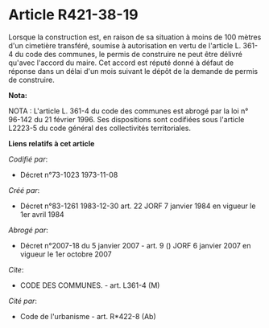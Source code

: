 # Article R421-38-19

Lorsque la construction est, en raison de sa situation à moins de 100 mètres d'un cimetière transféré, soumise à autorisation
en vertu de l'article L. 361-4 du code des communes, le permis de construire ne peut être délivré qu'avec l'accord du maire.
Cet accord est réputé donné à défaut de réponse dans un délai d'un mois suivant le dépôt de la demande de permis de
construire.

**Nota:**

NOTA : L'article L. 361-4 du code des communes est abrogé par la loi n° 96-142 du 21 février 1996. Ses dispositions sont
codifiées sous l'article L2223-5 du code général des collectivités territoriales.

**Liens relatifs à cet article**

_Codifié par_:

  - Décret n°73-1023 1973-11-08

_Créé par_:

  - Décret n°83-1261 1983-12-30 art. 22 JORF 7 janvier 1984 en vigueur le 1er avril 1984

_Abrogé par_:

  - Décret n°2007-18 du 5 janvier 2007 - art. 9 () JORF 6 janvier 2007 en vigueur le 1er octobre 2007

_Cite_:

  - CODE DES COMMUNES. - art. L361-4 (M)

_Cité par_:

  - Code de l'urbanisme - art. R*422-8 (Ab)
